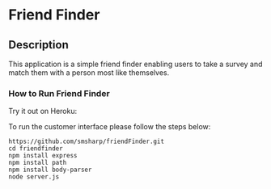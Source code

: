 # Friend Finder

## Description

This application is a simple friend finder enabling users to take a survey and match them with a person most like themselves.

### How to Run Friend Finder

Try it out on Heroku: 

To run the customer interface please follow the steps below:

	https://github.com/smsharp/friendFinder.git
	cd friendfinder
	npm install express
	npm install path
  	npm install body-parser
  	node server.js
